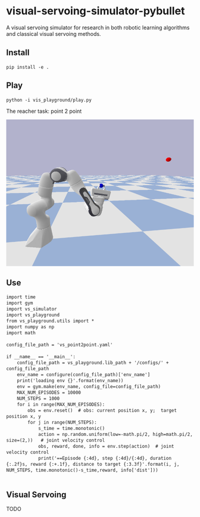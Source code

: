 # visual-servoing-simulator-pybullet
A visual servoing simulator for research in both robotic learning algorithms and classical visual servoing methods.

## Install

```
pip install -e .
```

## Play

```
python -i vis_playground/play.py
```

The reacher task: point 2 point

![the reacher task: point 2 point](media/reacher.png)

## Use

```
import time
import gym
import vs_simulator
import vs_playground
from vs_playground.utils import *
import numpy as np
import math

config_file_path = 'vs_point2point.yaml'

if __name__ == '__main__':
    config_file_path = vs_playground.lib_path + '/configs/' + config_file_path
    env_name = configure(config_file_path)['env_name']
    print('loading env {}'.format(env_name))
    env = gym.make(env_name, config_file=config_file_path)
    MAX_NUM_EPISODES = 10000
    NUM_STEPS = 1000
    for i in range(MAX_NUM_EPISODES):
        obs = env.reset()  # obs: current position x, y;  target position x, y
        for j in range(NUM_STEPS):
            s_time = time.monotonic()
            action = np.random.uniform(low=-math.pi/2, high=math.pi/2, size=(2,))   # joint velocity control
            obs, reward, done, info = env.step(action)  # joint velocity control
            print('==Episode {:4d}, step {:4d}/{:4d}, duration {:.2f}s, reward {:+.1f}, distance to target {:3.3f}'.format(i, j, NUM_STEPS, time.monotonic()-s_time,reward, info['dist']))


```

## Visual Servoing

TODO
